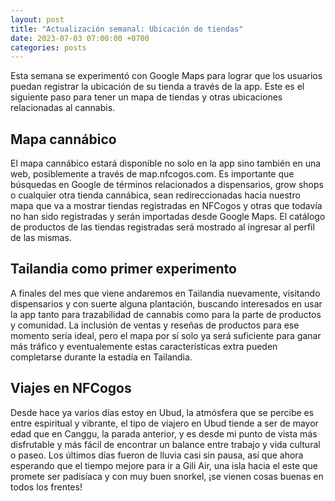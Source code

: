 ```yaml
---
layout: post
title: "Actualización semanal: Ubicación de tiendas"
date: 2023-07-03 07:00:00 +0700
categories: posts
---
```


Esta semana se experimentó con Google Maps para lograr que los usuarios puedan registrar la ubicación de su tienda a través de la app. Este es el siguiente paso para tener un mapa de tiendas y otras ubicaciones relacionadas al cannabis.

## Mapa cannábico

El mapa cannábico estará disponible no solo en la app sino también en una web, posiblemente a través de map.nfcogos.com. Es importante que búsquedas en Google de términos relacionados a dispensarios, grow shops o cualquier otra tienda cannábica, sean redireccionadas hacia nuestro mapa que va a mostrar tiendas registradas en NFCogos y otras que todavía no han sido registradas y serán importadas desde Google Maps. El catálogo de productos de las tiendas registradas será mostrado al ingresar al perfil de las mismas.

## Tailandia como primer experimento

A finales del mes que viene andaremos en Tailandia nuevamente, visitando dispensarios y con suerte alguna plantación, buscando interesados en usar la app tanto para trazabilidad de cannabis como para la parte de productos y comunidad. La inclusión de ventas y reseñas de productos para ese momento sería ideal, pero el mapa por sí solo ya será suficiente para ganar más tráfico y eventualemente estas características extra pueden completarse durante la estadía en Tailandia.

## Viajes en NFCogos

Desde hace ya varios días estoy en Ubud, la atmósfera que se percibe es entre espiritual y vibrante, el tipo de viajero en Ubud tiende a ser de mayor edad que en Canggu, la parada anterior, y es desde mi punto de vista más disfrutable y más fácil de encontrar un balance entre trabajo y vida cultural o paseo. Los últimos días fueron de lluvia casi sin pausa, así que ahora esperando que el tiempo mejore para ir a Gili Air, una isla hacia el este que promete ser padisíaca y con muy buen snorkel, ¡se vienen cosas buenas en todos los frentes!
